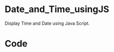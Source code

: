 # Date_and_Time_usingJS
Display Time and Date using Java Script.

# Code

<br>
<script>   <br>
        let a;    <br>
        let date;  <br>
        let time;  <br>
        const options = { weekday: 'long', year: 'numeric', month: 'long', day: 'numeric' };  <br>
        setInterval(() => {    <br>
            a = new Date();     <br>
            date = a.toLocaleDateString(undefined, options);     <br>
            time = a.getHours() + ':' + a.getMinutes() + ':' + a.getSeconds();     <br>
            document.getElementById('time').innerHTML = time + "<br>on " + date;     <br>
        }, 1000);    <br>
    </script>
